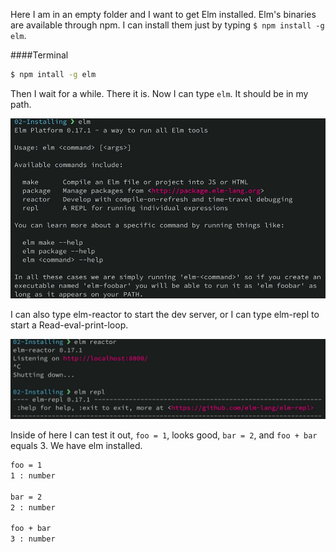 Here I am in an empty folder and I want to get Elm installed. Elm's binaries are available through npm. I can install them just by typing `$ npm install -g elm`. 

####Terminal
```bash
$ npm intall -g elm
```

Then I wait for a while. There it is. Now I can type `elm`. It should be in my path.

![Elm in Terminal](../images/elm-install-the-elm-platform-command-line-tools-elm-in-terminal.png)

I can also type elm-reactor to start the dev server, or I can type elm-repl to start a Read-eval-print-loop. 

![Elm-reactor, elm-repl](../images/elm-install-the-elm-platform-command-line-tools-elm-reactor-elm-repl.png)

Inside of here I can test it out, `foo = 1`, looks good, `bar = 2`, and `foo + bar` equals 3. We have elm installed.

```bash
foo = 1
1 : number

bar = 2
2 : number

foo + bar
3 : number
```